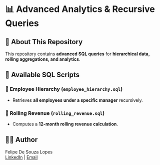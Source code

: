 # 📊 Advanced Analytics & Recursive Queries

## 🚀 About This Repository  
This repository contains **advanced SQL queries** for **hierarchical data, rolling aggregations, and analytics**.

## 📂 Available SQL Scripts  

### 🔹 **Employee Hierarchy (`employee_hierarchy.sql`)**  
- Retrieves **all employees under a specific manager** recursively.  

### 🔹 **Rolling Revenue (`rolling_revenue.sql`)**  
- Computes a **12-month rolling revenue calculation**.  

## 👨‍💻 Author  
Felipe De Souza Lopes  
[LinkedIn](www.linkedin.com/in/felipesouzalopes15) | [Email](felipe1souza.lopes@gmail.com)
